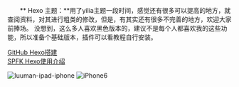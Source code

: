 　　** Hexo 主题：**用了yilia主题一段时间，感觉还有很多可以提高的地方，就查阅资料，对其进行粗类的修改，但是，有其实还有很多不完善的地方，欢迎大家前捧场。
没想到，这么多人喜欢黑色版本的，建议不是每个人都喜欢我的这些功能，所以准备个基础版本，插件可以看教程自行安装。

[GitHub Hexo搭建](http://luuman.github.io/2015/12/21/GitHub+Hexo/)   
[SPFK Hexo使用介绍](http://luuman.github.io/2016/01/15/Hexo-Theme/)   


![luuman-ipad-iphone](https://raw.githubusercontent.com/luuman/luuman.github.io/master/resoures/luuman-ipad-iphone.jpg)
![iPhone6](https://raw.githubusercontent.com/luuman/luuman.github.io/master/resoures/iPhone6-mockup.jpg)

